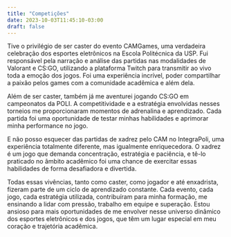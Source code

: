 ```yaml
---
title: "Competições"
date: 2023-10-03T11:45:10-03:00
draft: false
---
```

Tive o privilégio de ser caster do evento CAMGames, uma verdadeira celebração dos esportes eletrônicos na Escola Politécnica da USP. Fui responsável pela narração e análise das partidas nas modalidades de Valorant e CS:GO, utilizando a plataforma Twitch para transmitir ao vivo toda a emoção dos jogos. Foi uma experiência incrível, poder compartilhar a paixão pelos games com a comunidade acadêmica e além dela.

Além de ser caster, também já me aventurei jogando CS:GO em campeonatos da POLI. A competitividade e a estratégia envolvidas nesses torneios me proporcionaram momentos de adrenalina e aprendizado. Cada partida foi uma oportunidade de testar minhas habilidades e aprimorar minha performance no jogo.

E não posso esquecer das partidas de xadrez pelo CAM no IntegraPoli, uma experiência totalmente diferente, mas igualmente enriquecedora. O xadrez é um jogo que demanda concentração, estratégia e paciência, e tê-lo praticado no âmbito acadêmico foi uma chance de exercitar essas habilidades de forma desafiadora e divertida.

Todas essas vivências, tanto como caster, como jogador e até enxadrista, fizeram parte de um ciclo de aprendizado constante. Cada evento, cada jogo, cada estratégia utilizada, contribuíram para minha formação, me ensinando a lidar com pressão, trabalho em equipe e superação. Estou ansioso para mais oportunidades de me envolver nesse universo dinâmico dos esportes eletrônicos e dos jogos, que têm um lugar especial em meu coração e trajetória acadêmica.